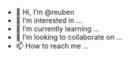 - 👋 Hi, I’m @reuben
- 👀 I’m interested in ...
- 🌱 I’m currently learning ...
- 💞️ I’m looking to collaborate on ...
- 📫 How to reach me ...

<!---
painter100years/painter100years is a ✨ special ✨ repository because its `README.md` (this file) appears on your GitHub profile.
You can click the Preview link to take a look at your changes.
--->
